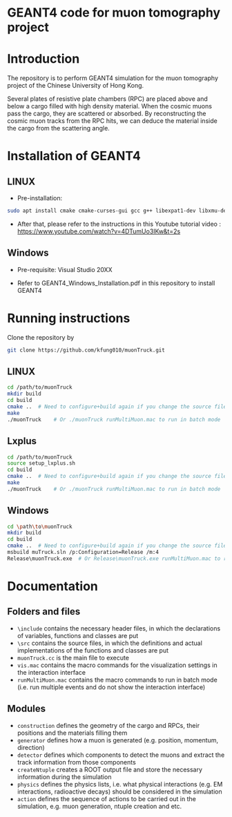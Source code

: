 GEANT4 code for muon tomography project
===========================

# Introduction

The repository is to perform GEANT4 simulation for the muon tomography project of the Chinese University of Hong Kong.
 
Several plates of resistive plate chambers (RPC) are placed above and below a cargo filled with high density material. When the cosmic muons pass the cargo, they are scattered or absorbed. By reconstructing the cosmic muon tracks from the RPC hits, we can deduce the material inside the cargo from the scattering angle. 


# Installation of GEANT4

## LINUX

* Pre-installation: 

```sh
sudo apt install cmake cmake-curses-gui gcc g++ libexpat1-dev libxmu-dev libmotif-dev qtbase5-dev qtchooser qt5-qmake qtbase5-dev-tools
```

* After that, please refer to the instructions in this Youtube tutorial video : https://www.youtube.com/watch?v=4DTumUo3IKw&t=2s 

## Windows

* Pre-requisite: Visual Studio 20XX

* Refer to GEANT4_Windows_Installation.pdf in this repository to install GEANT4

# Running instructions

Clone the repository by

```sh
git clone https://github.com/kfung010/muonTruck.git
```
## LINUX
```sh
cd /path/to/muonTruck
mkdir build
cd build
cmake ..  # Need to configure+build again if you change the source files or add new files
make
./muonTruck    # Or ./muonTruck runMultiMuon.mac to run in batch mode
```

## Lxplus
```sh
cd /path/to/muonTruck
source setup_lxplus.sh
cd build
cmake ..  # Need to configure+build again if you change the source files or add new files
make
./muonTruck    # Or ./muonTruck runMultiMuon.mac to run in batch mode
```

## Windows
```sh
cd \path\to\muonTruck
mkdir build
cd build
cmake ..  # Need to configure+build again if you change the source files or add new files
msbuild muTruck.sln /p:Configuration=Release /m:4
Release\muonTruck.exe  # Or Release\muonTruck.exe runMultiMuon.mac to run in batch mode
```

# Documentation
## Folders and files
* `\include` contains the necessary header files, in which the declarations of variables, functions and classes are put
* `\src` contains the source files, in which the definitions and actual implementations of the functions and classes are put
* `muonTruck.cc` is the main file to execute
* `vis.mac` contains the macro commands for the visualization settings in the interaction interface
* `runMultiMuon.mac` contains the macro commands to run in batch mode (i.e. run multiple events and do not show the interaction interface)

## Modules
* `construction` defines the geometry of the cargo and RPCs, their positions and the materials filling them
* `generator` defines how a muon is generated (e.g. position, momentum, direction)
* `detector` defines which components to detect the muons and extract the track information from those components
* `createNtuple` creates a ROOT output file and store the necessary information during the simulation
* `physics` defines the physics lists, i.e. what physical interactions (e.g. EM interactions, radioactive decays) should be considered in the simulation 
* `action` defines the sequence of actions to be carried out in the simulation, e.g. muon generation, ntuple creation and etc.